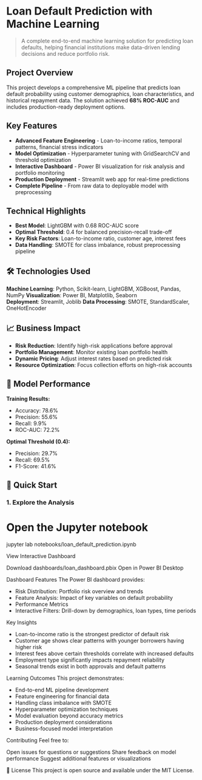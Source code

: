 # Loan Default Prediction with Machine Learning

> A complete end-to-end machine learning solution for predicting loan defaults, helping financial institutions make data-driven lending decisions and reduce portfolio risk.

## Project Overview

This project develops a comprehensive ML pipeline that predicts loan default probability using customer demographics, loan characteristics, and historical repayment data. The solution achieved **68% ROC-AUC** and includes production-ready deployment options.

## Key Features

- **Advanced Feature Engineering** - Loan-to-income ratios, temporal patterns, financial stress indicators
- **Model Optimization** - Hyperparameter tuning with GridSearchCV and threshold optimization
- **Interactive Dashboard** - Power BI visualization for risk analysis and portfolio monitoring  
- **Production Deployment** - Streamlit web app for real-time predictions
- **Complete Pipeline** - From raw data to deployable model with preprocessing

## Technical Highlights

- **Best Model**: LightGBM with 0.68 ROC-AUC score
- **Optimal Threshold**: 0.4 for balanced precision-recall trade-off
- **Key Risk Factors**: Loan-to-income ratio, customer age, interest fees
- **Data Handling**: SMOTE for class imbalance, robust preprocessing pipeline

## 🛠️ Technologies Used

**Machine Learning**: Python, Scikit-learn, LightGBM, XGBoost, Pandas, NumPy
**Visualization**: Power BI, Matplotlib, Seaborn  
**Deployment**: Streamlit, Joblib
**Data Processing**: SMOTE, StandardScaler, OneHotEncoder

## 📈 Business Impact

- **Risk Reduction**: Identify high-risk applications before approval
- **Portfolio Management**: Monitor existing loan portfolio health  
- **Dynamic Pricing**: Adjust interest rates based on predicted risk
- **Resource Optimization**: Focus collection efforts on high-risk accounts

## 🎯 Model Performance

**Training Results:**
- Accuracy: 78.6%
- Precision: 55.6% 
- Recall: 9.9%
- ROC-AUC: 72.2%

**Optimal Threshold (0.4):**
- Precision: 29.7%
- Recall: 69.5%
- F1-Score: 41.6%

## 🚀 Quick Start

### 1. Explore the Analysis
# Open the Jupyter notebook
jupyter lab notebooks/loan_default_prediction.ipynb

View Interactive Dashboard

Download dashboards/loan_dashboard.pbix
Open in Power BI Desktop

Dashboard Features
The Power BI dashboard provides:

- Risk Distribution: Portfolio risk overview and trends
- Feature Analysis: Impact of key variables on default probability
- Performance Metrics
- Interactive Filters: Drill-down by demographics, loan types, time periods

Key Insights

- Loan-to-income ratio is the strongest predictor of default risk
- Customer age shows clear patterns with younger borrowers having higher risk
- Interest fees above certain thresholds correlate with increased defaults
- Employment type significantly impacts repayment reliability
- Seasonal trends exist in both approvals and default patterns

Learning Outcomes
This project demonstrates:

- End-to-end ML pipeline development
- Feature engineering for financial data
- Handling class imbalance with SMOTE
- Hyperparameter optimization techniques
- Model evaluation beyond accuracy metrics
- Production deployment considerations
- Business-focused model interpretation

Contributing
Feel free to:

Open issues for questions or suggestions
Share feedback on model performance
Suggest additional features or visualizations

📄 License
This project is open source and available under the MIT License.
